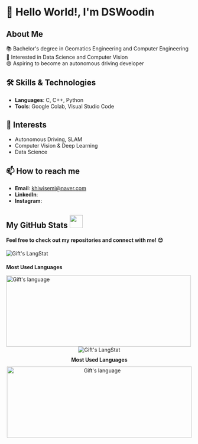 # 👋 Hello World!, I'm DSWoodin

## About Me
📚 Bachelor's degree in Geomatics Engineering and Computer Engineering   
🌟 Interested in Data Science and Computer Vision   
😄 Aspiring to become an autonomous driving developer

## 🛠 Skills & Technologies
- **Languages**: C, C++, Python
- **Tools**: Google Colab, Visual Studio Code

## 🌟 Interests
- Autonomous Driving, SLAM
- Computer Vision & Deep Learning
- Data Science

## 📫 How to reach me
- **Email**: khiwisemi@naver.com
- **LinkedIn**:
- **Instagram**:

##  My GitHub Stats <img src = "https://i.pinimg.com/originals/65/c4/f4/65c4f452571be1261e9c623f7da488ac.gif" width = 35px> 



#### Feel free to check out my repositories and connect with me! 😊

<div>
      <img align="center" src="https://github-readme-streak-stats.herokuapp.com/?user=DSWoodin" alt="Gift's LangStat" />
    <h3 style="font-size: 14px;">Most Used Languages</h3>
  <img align="center" src="https://github-readme-stats.vercel.app/api/top-langs?username=DSWoodin&langs_count=10&show_icons=true&locale=en&layout=compact&theme=light" alt="Gift's language" height="192px"  width="500px"/>
</div>


<div align="center">
    <img src="https://github-readme-streak-stats.herokuapp.com/?user=DSWoodin" alt="Gift's LangStat" />
    <h3 style="font-size: 14px; margin: 10px 0;">Most Used Languages</h3>
    <img src="https://github-readme-stats.vercel.app/api/top-langs?username=DSWoodin&langs_count=10&show_icons=true&locale=en&layout=compact&theme=light" alt="Gift's language" height="192px" width="500px"/>
</div>
